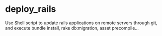 deploy_rails
============

Use Shell script to update rails applications on remote servers through git, and execute bundle install, rake db:migration, asset precompile...
